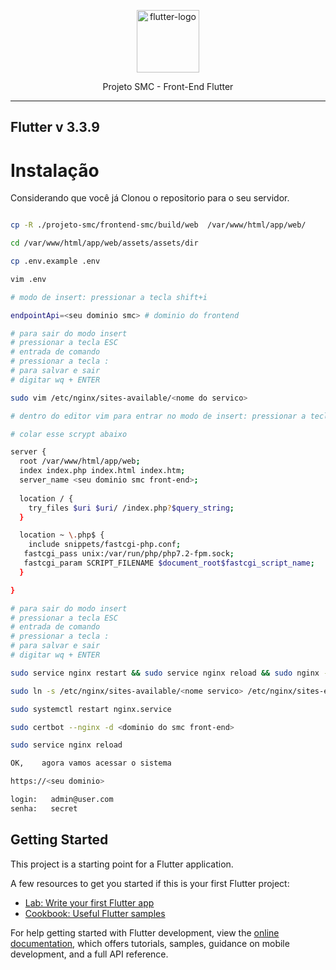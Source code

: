<p align="center">
	<img src="https://github.com/emaworkdev/projeto-smc/blob/master/resources/flutter.png" alt="flutter-logo" width="100" />		
        <p align="center">Projeto SMC - Front-End Flutter</p>
</p>

<hr>

## Flutter v 3.3.9

# Instalação

<p align="left">Considerando que você já Clonou o repositorio para o seu servidor.</p>

```bash

cp -R ./projeto-smc/frontend-smc/build/web  /var/www/html/app/web/

cd /var/www/html/app/web/assets/assets/dir

cp .env.example .env

vim .env

# modo de insert: pressionar a tecla shift+i

endpointApi=<seu dominio smc> # dominio do frontend

# para sair do modo insert
# pressionar a tecla ESC
# entrada de comando
# pressionar a tecla :
# para salvar e sair
# digitar wq + ENTER

sudo vim /etc/nginx/sites-available/<nome do servico>

# dentro do editor vim para entrar no modo de insert: pressionar a tecla shift+i

# colar esse scrypt abaixo 

server {
  root /var/www/html/app/web;
  index index.php index.html index.htm;
  server_name <seu dominio smc front-end>;
  
  location / {
    try_files $uri $uri/ /index.php?$query_string;
  }

  location ~ \.php$ {
    include snippets/fastcgi-php.conf;
   fastcgi_pass unix:/var/run/php/php7.2-fpm.sock;
   fastcgi_param SCRIPT_FILENAME $document_root$fastcgi_script_name;
  }

}

# para sair do modo insert
# pressionar a tecla ESC
# entrada de comando
# pressionar a tecla :
# para salvar e sair
# digitar wq + ENTER

sudo service nginx restart && sudo service nginx reload && sudo nginx -t

sudo ln -s /etc/nginx/sites-available/<nome servico> /etc/nginx/sites-enabled/

sudo systemctl restart nginx.service

sudo certbot --nginx -d <dominio do smc front-end>

sudo service nginx reload

OK,    agora vamos acessar o sistema

https://<seu dominio>

login:   admin@user.com
senha:   secret

```

## Getting Started

This project is a starting point for a Flutter application.

A few resources to get you started if this is your first Flutter project:

- [Lab: Write your first Flutter app](https://docs.flutter.dev/get-started/codelab)
- [Cookbook: Useful Flutter samples](https://docs.flutter.dev/cookbook)

For help getting started with Flutter development, view the
[online documentation](https://docs.flutter.dev/), which offers tutorials,
samples, guidance on mobile development, and a full API reference.
